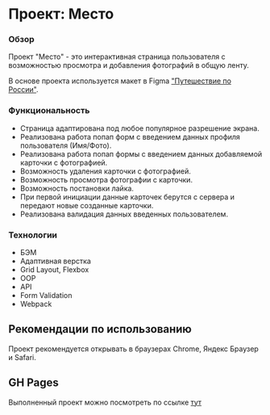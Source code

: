 # Проект: Место

### Обзор

Проект "Место" - это интерактивная страница пользователя с возможностью просмотра и добавления фотографий в общую ленту.

В основе проекта используется макет в Figma ["Путешествие по России"](https://www.figma.com/file/2cn9N9jSkmxD84oJik7xL7/JavaScript.-Sprint-4?node-id=0%3A1).  

### Функциональность

- Страница адаптирована под любое популярное разрешение экрана.  
- Реализована работа попап форм с введением данных профиля пользователя (Имя/Фото).  
- Реализована работа попап формы с введением данных добавляемой карточки с фотографией.  
- Возможность удаления карточки с фотографией.  
- Возможность просмотра фотографии с карточки.  
- Возможность постановки лайка.  
- При первой инициации данные карточек берутся с сервера и передают новые созданные карточки.  
- Реализована валидация данных введенных пользователем.    

### Технологии

- БЭМ
- Адаптивная верстка
- Grid Layout, Flexbox
- OOP
- API
- Form Validation
- Webpack

## Рекомендации по использованию

Проект рекомендуется открывать в браузерах Chrome, Яндекс Браузер и Safari.

## GH Pages

Выполненный проект можно посмотреть по ссылке [тут](https://juliapechnikova.github.io/mesto/)
